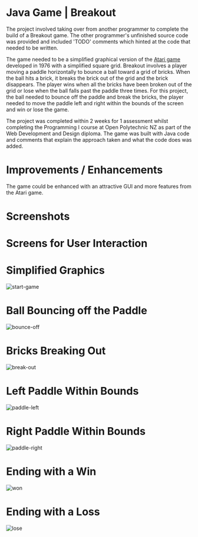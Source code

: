 # Java Game | Breakout
The project involved taking over from another programmer to complete the build of a Breakout game. The other programmer's unfinished source code was provided and included 'TODO' comments which hinted at the code that needed to be written.

The game needed to be a simplified graphical version of the <a href="https://www.crazygames.com/game/atari-breakout" target="_blank" title="View the Atari game">Atari game</a> developed in 1976 with a simplified square grid. Breakout involves a player moving a paddle horizontally to bounce a ball toward a grid of bricks. When the ball hits a brick, it breaks the brick out of the grid and the brick disappears. The player wins when all the bricks have been broken out of the grid or lose when the ball falls past the paddle three times. For this project, the ball needed to bounce off the paddle and break the bricks, the player needed to move the paddle left and right within the bounds of the screen and win or lose the game.

The project was completed within 2 weeks for 1 assessment whilst completing the Programming I course at Open Polytechnic NZ as part of the Web Development and Design diploma. The game was built with Java code and comments that explain the approach taken and what the code does was added.

# Improvements / Enhancements
The game could be enhanced with an attractive GUI and more features from the Atari game.

# Screenshots
# Screens for User Interaction
# Simplified Graphics
![start-game](https://github.com/TanyabYC/breakout-game/assets/129232229/8309e535-4d40-4c89-8e98-995bbdfa3531)

# Ball Bouncing off the Paddle
![bounce-off](https://github.com/TanyabYC/breakout-game/assets/129232229/c5c41404-9569-45d1-9ed1-73772bd3caba)

# Bricks Breaking Out
![break-out](https://github.com/TanyabYC/breakout-game/assets/129232229/65354be0-b494-4387-8a41-6e5ca241d62d)

# Left Paddle Within Bounds
![paddle-left](https://github.com/TanyabYC/breakout-game/assets/129232229/b10a46c8-e172-42cf-aa70-9116450f0b18)

# Right Paddle Within Bounds
![paddle-right](https://github.com/TanyabYC/breakout-game/assets/129232229/4ba9d962-8c71-458e-aff5-8b55861dc795)

# Ending with a Win
![won](https://github.com/TanyabYC/breakout-game/assets/129232229/746c245e-3ee9-40c5-beb3-161f669ff712)

# Ending with a Loss
![lose](https://github.com/TanyabYC/breakout-game/assets/129232229/298d839d-7100-4e66-a783-67a1bc61c838)

